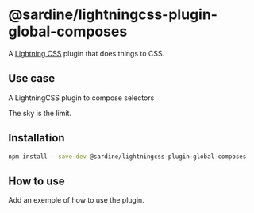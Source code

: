 # @sardine/lightningcss-plugin-global-composes

A [Lightning CSS](https://lightningcss.dev/) plugin that does things to CSS.

## Use case

A LightningCSS plugin to compose selectors

The sky is the limit.

## Installation

```bash
npm install --save-dev @sardine/lightningcss-plugin-global-composes
```

## How to use

Add an exemple of how to use the plugin.

